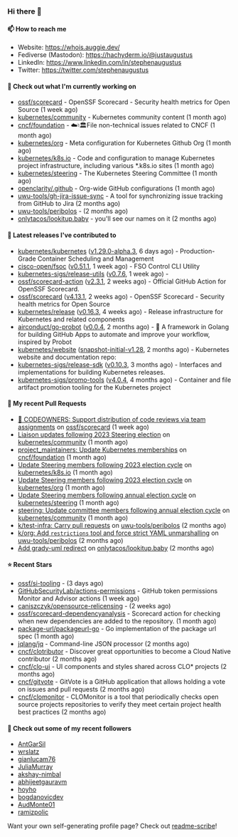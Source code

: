 ### Hi there 👋

#### 📫 How to reach me

- Website: https://whois.auggie.dev/
- Fediverse (Mastodon): https://hachyderm.io/@justaugustus
- LinkedIn: https://www.linkedin.com/in/stephenaugustus
- Twitter: https://twitter.com/stephenaugustus

#### 👷 Check out what I'm currently working on

- [ossf/scorecard](https://github.com/ossf/scorecard) - OpenSSF Scorecard - Security health metrics for Open Source (1 week ago)
- [kubernetes/community](https://github.com/kubernetes/community) - Kubernetes community content (1 month ago)
- [cncf/foundation](https://github.com/cncf/foundation) - ☁️♮🏛File non-technical issues related to CNCF (1 month ago)
- [kubernetes/org](https://github.com/kubernetes/org) - Meta configuration for Kubernetes Github Org (1 month ago)
- [kubernetes/k8s.io](https://github.com/kubernetes/k8s.io) - Code and configuration to manage Kubernetes project infrastructure, including various *.k8s.io sites (1 month ago)
- [kubernetes/steering](https://github.com/kubernetes/steering) - The Kubernetes Steering Committee (1 month ago)
- [openclarity/.github](https://github.com/openclarity/.github) - Org-wide GitHub configurations (1 month ago)
- [uwu-tools/gh-jira-issue-sync](https://github.com/uwu-tools/gh-jira-issue-sync) - A tool for synchronizing issue tracking from GitHub to Jira (2 months ago)
- [uwu-tools/peribolos](https://github.com/uwu-tools/peribolos) -  (2 months ago)
- [onlytacos/lookitup.baby](https://github.com/onlytacos/lookitup.baby) - you&#39;ll see our names on it (2 months ago)

#### 🔭 Latest releases I've contributed to

- [kubernetes/kubernetes](https://github.com/kubernetes/kubernetes) ([v1.29.0-alpha.3](https://github.com/kubernetes/kubernetes/releases/tag/v1.29.0-alpha.3), 6 days ago) - Production-Grade Container Scheduling and Management
- [cisco-open/fsoc](https://github.com/cisco-open/fsoc) ([v0.51.1](https://github.com/cisco-open/fsoc/releases/tag/v0.51.1), 1 week ago) - FSO Control CLI Utility
- [kubernetes-sigs/release-utils](https://github.com/kubernetes-sigs/release-utils) ([v0.7.6](https://github.com/kubernetes-sigs/release-utils/releases/tag/v0.7.6), 1 week ago) - 
- [ossf/scorecard-action](https://github.com/ossf/scorecard-action) ([v2.3.1](https://github.com/ossf/scorecard-action/releases/tag/v2.3.1), 2 weeks ago) - Official GitHub Action for OpenSSF Scorecard.
- [ossf/scorecard](https://github.com/ossf/scorecard) ([v4.13.1](https://github.com/ossf/scorecard/releases/tag/v4.13.1), 2 weeks ago) - OpenSSF Scorecard - Security health metrics for Open Source
- [kubernetes/release](https://github.com/kubernetes/release) ([v0.16.3](https://github.com/kubernetes/release/releases/tag/v0.16.3), 4 weeks ago) - Release infrastructure for Kubernetes and related components
- [airconduct/go-probot](https://github.com/airconduct/go-probot) ([v0.0.4](https://github.com/airconduct/go-probot/releases/tag/v0.0.4), 2 months ago) - 🤖 A framework in Golang for building GitHub Apps to automate and improve your workflow, inspired by Probot
- [kubernetes/website](https://github.com/kubernetes/website) ([snapshot-initial-v1.28](https://github.com/kubernetes/website/releases/tag/snapshot-initial-v1.28), 2 months ago) - Kubernetes website and documentation repo: 
- [kubernetes-sigs/release-sdk](https://github.com/kubernetes-sigs/release-sdk) ([v0.10.3](https://github.com/kubernetes-sigs/release-sdk/releases/tag/v0.10.3), 3 months ago) - Interfaces and implementations for building Kubernetes releases.
- [kubernetes-sigs/promo-tools](https://github.com/kubernetes-sigs/promo-tools) ([v4.0.4](https://github.com/kubernetes-sigs/promo-tools/releases/tag/v4.0.4), 4 months ago) - Container and file artifact promotion tooling for the Kubernetes project

#### 🔨 My recent Pull Requests

- [:book: CODEOWNERS: Support distribution of code reviews via team assignments](https://github.com/ossf/scorecard/pull/3620) on [ossf/scorecard](https://github.com/ossf/scorecard) (1 week ago)
- [Liaison updates following 2023 Steering election](https://github.com/kubernetes/community/pull/7560) on [kubernetes/community](https://github.com/kubernetes/community) (1 month ago)
- [project_maintainers: Update Kubernetes memberships](https://github.com/cncf/foundation/pull/643) on [cncf/foundation](https://github.com/cncf/foundation) (1 month ago)
- [Update Steering members following 2023 election cycle](https://github.com/kubernetes/k8s.io/pull/5918) on [kubernetes/k8s.io](https://github.com/kubernetes/k8s.io) (1 month ago)
- [Update Steering members following 2023 election cycle](https://github.com/kubernetes/org/pull/4497) on [kubernetes/org](https://github.com/kubernetes/org) (1 month ago)
- [Update Steering members following annual election cycle](https://github.com/kubernetes/steering/pull/274) on [kubernetes/steering](https://github.com/kubernetes/steering) (1 month ago)
- [steering: Update committee members following annual election cycle](https://github.com/kubernetes/community/pull/7558) on [kubernetes/community](https://github.com/kubernetes/community) (1 month ago)
- [k/test-infra: Carry pull requests](https://github.com/uwu-tools/peribolos/pull/258) on [uwu-tools/peribolos](https://github.com/uwu-tools/peribolos) (2 months ago)
- [k/org: Add `restrictions` tool and force strict YAML unmarshalling](https://github.com/uwu-tools/peribolos/pull/257) on [uwu-tools/peribolos](https://github.com/uwu-tools/peribolos) (2 months ago)
- [Add grady-uml redirect](https://github.com/onlytacos/lookitup.baby/pull/10) on [onlytacos/lookitup.baby](https://github.com/onlytacos/lookitup.baby) (2 months ago)

#### ⭐ Recent Stars

- [ossf/si-tooling](https://github.com/ossf/si-tooling) -  (3 days ago)
- [GitHubSecurityLab/actions-permissions](https://github.com/GitHubSecurityLab/actions-permissions) - GitHub token permissions Monitor and Advisor actions (1 week ago)
- [caniszczyk/opensource-relicensing](https://github.com/caniszczyk/opensource-relicensing) -  (2 weeks ago)
- [ossf/scorecard-dependencyanalysis](https://github.com/ossf/scorecard-dependencyanalysis) - Scorecard action for checking when new dependencies are added to the repository.  (1 month ago)
- [package-url/packageurl-go](https://github.com/package-url/packageurl-go) - Go implementation of the package url spec (1 month ago)
- [jqlang/jq](https://github.com/jqlang/jq) - Command-line JSON processor (2 months ago)
- [cncf/clotributor](https://github.com/cncf/clotributor) - Discover great opportunities to become a Cloud Native contributor (2 months ago)
- [cncf/clo-ui](https://github.com/cncf/clo-ui) - UI components and styles shared across CLO* projects (2 months ago)
- [cncf/gitvote](https://github.com/cncf/gitvote) - GitVote is a GitHub application that allows holding a vote on issues and pull requests (2 months ago)
- [cncf/clomonitor](https://github.com/cncf/clomonitor) - CLOMonitor is a tool that periodically checks open source projects repositories to verify they meet certain project health best practices (2 months ago)

#### 👯 Check out some of my recent followers

- [AntGarSil](https://github.com/AntGarSil)
- [wrslatz](https://github.com/wrslatz)
- [gianlucam76](https://github.com/gianlucam76)
- [JuliaMurray](https://github.com/JuliaMurray)
- [akshay-nimbal](https://github.com/akshay-nimbal)
- [abhijeetgauravm](https://github.com/abhijeetgauravm)
- [hoyho](https://github.com/hoyho)
- [bogdanovicdev](https://github.com/bogdanovicdev)
- [AudMonte01](https://github.com/AudMonte01)
- [ramizpolic](https://github.com/ramizpolic)

Want your own self-generating profile page? Check out [readme-scribe](https://github.com/muesli/readme-scribe)!
